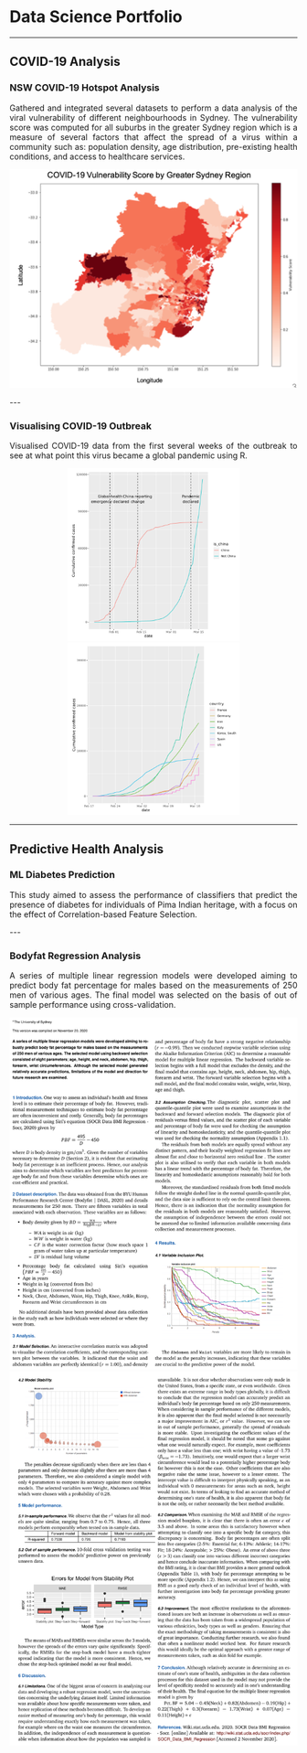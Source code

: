 # Data Science Portfolio
---

## COVID-19 Analysis

### NSW COVID-19 Hotspot Analysis
<p align="justify">
Gathered and integrated several datasets to perform a data analysis of the viral vulnerability of different neighbourhoods in Sydney. The vulnerability score was computed for all suburbs in the greater Sydney region which is a measure of several factors that affect the spread of a virus within a community such as: population density, age distribution, pre-existing health conditions, and access to healthcare services.

<center><img src="images/covid-heatmap.png"/></center>
</p>
---

### Visualising COVID-19 Outbreak
<p align="justify">
Visualised COVID-19 data from the first several weeks of the outbreak to see at what point this virus became a global pandemic using R.
</p>
<center>
<img src="images/visualising-covid-1.png" width="300"/> <img src="images/visualising-covid-2.png" width="300"/>
</center>
 
---
## Predictive Health Analysis

### ML Diabetes Prediction
<p align="justify">
This study aimed to assess the performance of classifiers that predict the presence of diabetes for individuals of Pima Indian heritage, with a focus on the effect of Correlation-based Feature Selection.
</p>
---

### Bodyfat Regression Analysis
<p align="justify">
 A series of multiple linear regression models were developed aiming to predict body fat percentage for males based on the measurements of 250 men of various ages. The final model was selected on the basis of out of sample performance using cross-validation.
</p>
 
<center><img src="images/bf-1.png"/></center>

<center><img src="images/bf-2.png"/></center>

